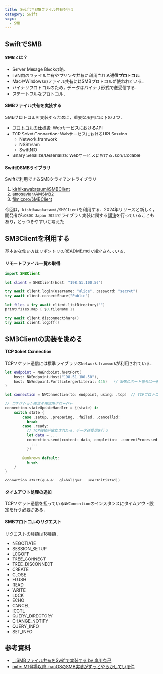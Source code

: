 ```yaml
---
title: SwiftでSMBファイル共有を行う
category: Swift
tags:
  - SMB
---
```



<!-- more -->


## SwiftでSMB

#### SMBとは？

- Server Mesage Blockの略．
- LAN内のファイル共有やプリンタ共有に利用される**通信プロトコル**
- MacやWindowsのファイル共有にはSMBプロトコルが使われている．
- バイナリプロトコルのため，データはバイナリ形式で送受信する．
- ステートフルなプロトコル．


#### SMBファイル共有を実装する
SMBプロトコルを実装するために，重要な項目は以下の３つ．

- [プロトコルの仕様書][SMBプロトコル仕様書]: WebサービスにおけるAPI
- TCP Soket Connection: WebサービスにおけるURLSession
    - Network.framwork
    - NSStream
    - SwiftNIO
- Binary Serialize/Deserialize: WebサービスにおけるJson/Codable


#### SwiftのSMBライブラリ

Swiftで利用できるSMBクライアントライブラリ

1. [kishikawakatsumi/SMBClient](https://github.com/kishikawakatsumi/SMBClient)
2. [amosavian/AMSMB2](https://github.com/amosavian/AMSMB2)
3. [filmicpro/SMBClient](https://github.com/filmicpro/SMBClient)

今回は，`kishikawakatsumi/SMBClient`を利用する．2024年リリースと新しく，開発者が`iOSDC Japan 2024`でライブラリ実装に関する[講演][SMBファイル共有をSwiftで実装する by 岸川克己]を行っていることもあり，とっつきやすいと考えた．



## SMBClientを利用する

基本的な使い方はリポジトリの[README.md](https://github.com/kishikawakatsumi/SMBClient)で紹介されている．

#### リモートファイル一覧の取得 

```swift
import SMBClient

let client = SMBClient(host: "198.51.100.50")

try await client.login(username: "alice", password: "secret")
try await client.connectShare("Public")

let files = try await client.listDirectory("")
print(files.map { $0.fileName })

try await client.disconnectShare()
try await client.logoff()
```


#### 


#### 


## SMBClientの実装を眺める


#### TCP Soket Connection
TCPソケット通信には標準ライブラリの`Network.framwork`が利用されている．

```swift
let endpoint = NWEndpoint.hostPort(
    host: NWEndpoint.Host("198.51.100.50"),
    host: NWEndpoint.Port(intergerLiteral: 445)   // SMBのポート番号は一般的に445が利用される
)

let connection = NWConnection(to: endpoint, using: .tcp)  // TCPプロトコルを指定

// コネクション確立の確認用クロージャ
connection.stateUpdateHandler = {(state) in
    switch state {
        case .setup, .preparing, .failed, .cancelled:
          break
        case .ready:
          // TCP接続が確立されたら，データ送受信を行う
          let data = ...
          connection.send(content: data, completion: .contentProcessed(){(error) in
            ...
          })
          
        @unknown default:
          break
    }
}

connection.start(queue: .global(qos: .userInitiated))
```

#### タイムアウト処理の追加

TCPソケット通信を担っている`NWConnection`のインスタンスにタイムアウト設定を行う必要がある．


#### SMBプロトコルのリクエスト

リクエストの種類は18種類．

- NEGOTIATE
- SESSION_SETUP
- LOGOFF
- TREE_CONNECT
- TREE_DISCONNECT
- CREATE
- CLOSE
- FLUSH
- READ
- WRITE
- LOCK
- ECHO
- CANCEL
- IOCTL
- QUERY_DIRECTORY
- CHANGE_NOTIFY
- QUERY_INFO
- SET_INFO


## 参考資料
- [_: SMBファイル共有をSwiftで実装する by 岸川克己](https://fortee.jp/iosdc-japan-2024/proposal/1b5e79c6-b5e2-4388-85f2-d0820c3174b4)
- [note: M1登場以降 macOSのSMB実装がずっとやらかしている件](https://www.note.lespace.co.jp/n/n53b8d7135039)


<!-- リンク -->

[SMBファイル共有をSwiftで実装する by 岸川克己]: https://fortee.jp/iosdc-japan-2024/proposal/1b5e79c6-b5e2-4388-85f2-d0820c3174b4

[SMBプロトコル仕様書]: https://learn.microsoft.com/ja-jp/openspecs/windows_protocols/ms-smb2/5606ad47-5ee0-437a-817e-70c366052962